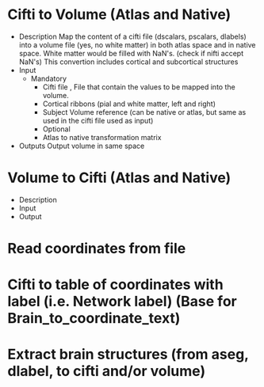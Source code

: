 # Cifti to Volume (Atlas and Native)
- Description
  Map the content of a cifti file (dscalars, pscalars, dlabels) into a volume file (yes, no white matter) in both atlas space and in native space. White matter would be filled with NaN's. (check if nifti accept NaN's)
This convertion includes cortical and subcortical structures
- Input
  - Mandatory
    - Cifti file , File that contain the values to be mapped into the volume. 
    - Cortical ribbons (pial and white matter, left and right)
    - Subject Volume reference (can be native or atlas, but same as used in the cifti file used as input)
    - Optional
    - Atlas to native transformation matrix
- Outputs
Output volume in same space 

# Volume to Cifti (Atlas and Native)
- Description
- Input
- Output
# Read coordinates from file
# Cifti to table of coordinates with label (i.e. Network label) (Base for Brain_to_coordinate_text)
# Extract brain structures (from aseg, dlabel, to cifti and/or volume)
